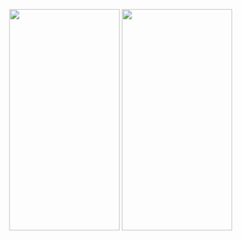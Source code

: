 <img src="https://user-images.githubusercontent.com/26844387/95059434-82cbc780-0716-11eb-8ef8-5c5e219d16f7.png" width="200" height="400"/>

<img src="https://user-images.githubusercontent.com/26844387/95059447-88291200-0716-11eb-84a3-e0d2c2b644ba.png" width="200" height="400"/>

